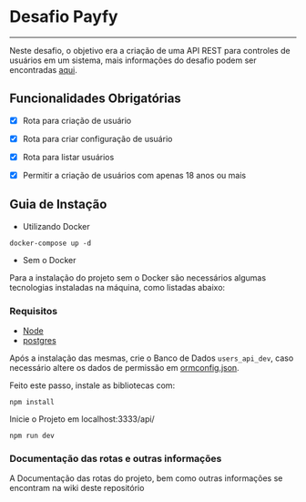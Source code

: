 # Desafio Payfy
-----

Neste desafio, o objetivo era a criação de uma API REST para controles de usuários em um sistema, mais informações do desafio podem ser encontradas [aqui](https://github.com/payfy/desafio-tecnico-backend-1/tree/main).

## Funcionalidades Obrigatórias

- [x] Rota para criação de usuário
- [x] Rota para criar configuração de usuário
- [x] Rota para listar usuários
- [x] Permitir a criação de usuários com apenas 18 anos ou mais


## Guia de Instação

* Utilizando Docker

```
docker-compose up -d
```

* Sem o Docker

Para a instalação do projeto sem o Docker são necessários algumas tecnologias instaladas na máquina, como listadas abaixo:

### Requisitos

- [Node](https://nodejs.org/en/)
- [postgres](https://www.postgresql.org)

Após a instalação das mesmas, crie o Banco de Dados ```users_api_dev```, caso necessário altere os dados de permissão em [ormconfig.json](https://github.com/renanNun/Desafio-payfy/blob/main/ormconfig.json).

Feito este passo, instale as bibliotecas com:

```
npm install
```

Inicie o Projeto em localhost:3333/api/

```
npm run dev
```

### Documentação das rotas e outras informações

A Documentação das rotas do projeto, bem como outras informações se encontram na wiki deste repositório
